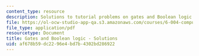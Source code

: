 ```yaml
---
content_type: resource
description: Solutions to tutorial problems on gates and Boolean logic.
file: https://ol-ocw-studio-app-qa.s3.amazonaws.com/courses/6-004-computation-structures-spring-2009/af678b59dc2296e4bd7b4302bd286922_MIT6_004s09_tutor04_sol.pdf
file_type: application/pdf
resourcetype: Document
title: Gates and Boolean logic - Solutions
uid: af678b59-dc22-96e4-bd7b-4302bd286922
---
```

